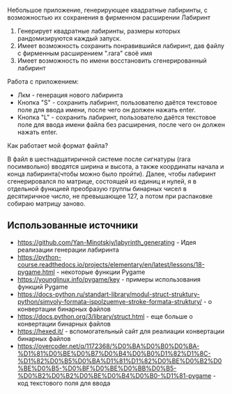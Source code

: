 Небольшое приложение, генерирующее квадратные лабиринты, с возможностью их сохранения в фирменном расширении
Лабиринт
1) Генерирует квадратные лабиринты, размеры которых рандомизируются каждый запуск.
2) Имеет возможность сохранить понравившийся лабиринт, дав файлу с фирменным расширением ".rara" своё имя
3) Имеет возможность по имени восстановить сгенерированный лабиринт

Работа с приложением:

* Лкм - генерация нового лабиринта
* Кнопка "S" - сохранить лабиринт, пользователю даётся текстовое поле для ввода имени, после чего он должен нажать enter.
* Кнопка "L" - сохранить лабиринт, пользователю даётся текстовое поле для ввода имени файла без расширения, после чего он должен нажать enter.

Как работает мой формат файла?

В файл в шестнадцатиричной системе после сигнатуры (rara посимвольно) вводятся ширина и высота, а также координаты начала и конца лабиринта(чтобы можно было пройти). Далее, чтобы лабиринт сгенерировался по матрице, состоящей из единиц и нулей, я в отдельной функцией преобразую группы бинарных чисел в десятиричное число, не превышающее 127, а потом при распаковке собираю матрицу заново.

## Использованные источники
* https://github.com/Yan-Minotskiy/labyrinth_generating - Идея реализации генерации лабиринта
* https://python-course.readthedocs.io/projects/elementary/en/latest/lessons/18-pygame.html - некоторые функции Pygame
* https://younglinux.info/pygame/key - примеры использования функций Pygame
* https://docs-python.ru/standart-library/modul-struct-struktury-python/simvoly-formata-ispolzuemye-stroke-formata-struktury/ - о конвертации бинарных файлов
* https://docs.python.org/3/library/struct.html - еще больше о конвертации бинарных файлов
* https://hexed.it/ - вспомогательный сайт для реалиации конвертации бинарных файлов
* https://overcoder.net/q/1172368/%D0%BA%D0%B0%D0%BA-%D1%81%D0%BE%D0%B7%D0%B4%D0%B0%D1%82%D1%8C-%D1%82%D0%B5%D0%BA%D1%81%D1%82%D0%BE%D0%B2%D0%BE%D0%B5-%D0%BF%D0%BE%D0%BB%D0%B5-%D0%B2%D0%B2%D0%BE%D0%B4%D0%B0-%D1%81-pygame - код текстового поля для ввода
